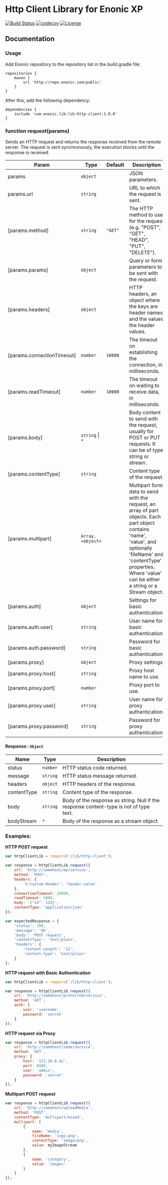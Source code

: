 Http Client Library for Enonic XP
=================================

[![Build Status](https://travis-ci.org/enonic/lib-http-client.svg?branch=master)](https://travis-ci.org/enonic/lib-http-client)
[![codecov](https://codecov.io/gh/enonic/lib-http-client/branch/master/graph/badge.svg)](https://codecov.io/gh/enonic/lib-http-client)
[![License](https://img.shields.io/github/license/enonic/lib-http-client.svg)](http://www.apache.org/licenses/LICENSE-2.0.html)


## Documentation

### Usage

Add Enonic repository to the repository list in the build.gradle file:

    repositories {
        maven {
            url 'http://repo.enonic.com/public'
        }
    }

After this, add the following dependency:

    dependencies {
        include 'com.enonic.lib:lib-http-client:1.0.0'
    }


### function request(params)
Sends an HTTP request and returns the response received from the remote server.
The request is sent synchronously, the execution blocks until the response is received.


| Param | Type | Default | Description |
| --- | --- | --- | --- |
| params | <code>object</code> |  | JSON parameters. |
| params.url | <code>string</code> |  | URL to which the request is sent. |
| [params.method] | <code>string</code> | <code>&quot;GET&quot;</code> | The HTTP method to use for the request (e.g. "POST", "GET", "HEAD", "PUT", "DELETE"). |
| [params.params] | <code>object</code> |  | Query or form parameters to be sent with the request. |
| [params.headers] | <code>object</code> |  | HTTP headers, an object where the keys are header names and the values the header values. |
| [params.connectionTimeout] | <code>number</code> | <code>10000</code> | The timeout on establishing the connection, in milliseconds. |
| [params.readTimeout] | <code>number</code> | <code>10000</code> | The timeout on waiting to receive data, in milliseconds. |
| [params.body] | <code>string</code> \| <code>\*</code> |  | Body content to send with the request, usually for POST or PUT requests. It can be of type string or stream. |
| [params.contentType] | <code>string</code> |  | Content type of the request. |
| [params.multipart] | <code>Array.&lt;object&gt;</code> |  | Multipart form data to send with the request, an array of part objects. Each part object contains 'name', 'value', and optionally 'fileName' and 'contentType' properties. Where 'value' can be either a string or a Stream object. |
| [params.auth] | <code>object</code> |  | Settings for basic authentication. |
| [params.auth.user] | <code>string</code> |  | User name for basic authentication. |
| [params.auth.password] | <code>string</code> |  | Password for basic authentication. |
| [params.proxy] | <code>object</code> |  | Proxy settings. |
| [params.proxy.host] | <code>string</code> |  | Proxy host name to use. |
| [params.proxy.port] | <code>number</code> |  | Proxy port to use. |
| [params.proxy.user] | <code>string</code> |  | User name for proxy authentication. |
| [params.proxy.password] | <code>string</code> |  | Password for proxy authentication. |


#### Response : <code>Object</code>

| Name | Type | Description |
| --- | --- | --- |
| status | <code>number</code> | HTTP status code returned. |
| message | <code>string</code> | HTTP status message returned. |
| headers | <code>object</code> | HTTP headers of the response. |
| contentType | <code>string</code> | Content type of the response. |
| body | <code>string</code> | Body of the response as string. Null if the response content-type is not of type text. |
| bodyStream | <code>\*</code> | Body of the response as a stream object. |


### Examples:


**HTTP POST request**  
```js
var httpClientLib = require('/lib/http-client');

var response = httpClientLib.request({
    url: 'http://somehost/my/service',
    method: 'POST',
    headers: {
        'X-Custom-Header': 'header-value'
    },
    connectionTimeout: 20000,
    readTimeout: 5000,
    body: '{"id": 123}',
    contentType: 'application/json'
});

var expectedResponse = {
    'status': 200,
    'message': 'OK',
    'body': 'POST request',
    'contentType': 'text/plain',
    'headers': {
        'Content-Length': '12',
        'content-type': 'text/plain'
    }
};
```


**HTTP request with Basic Authentication**  
```js
var httpClientLib = require('/lib/http-client');

var response = httpClientLib.request({
    url: 'http://somehost/protected/service',
    method: 'GET',
    auth: {
        user: 'username',
        password: 'secret'
    }
});
```


**HTTP request via Proxy**  
```js
var response = httpClientLib.request({
    url: 'http://somehost/some/service',
    method: 'GET',
    proxy: {
        host: '172.16.0.42',
        port: 8080,
        user: 'admin',
        password: 'secret'
    }
});
```


**Multipart POST request**  
```js
var response = httpClientLib.request({
    url: 'http://somehost/uploadMedia',
    method: 'POST',
    contentType: 'multipart/mixed',
    multipart: [
        {
            name: 'media',
            fileName: 'logo.png',
            contentType: 'image/png',
            value: myImageStream
        },
        {
            name: 'category',
            value: 'images'
        }
    ]
});
```
